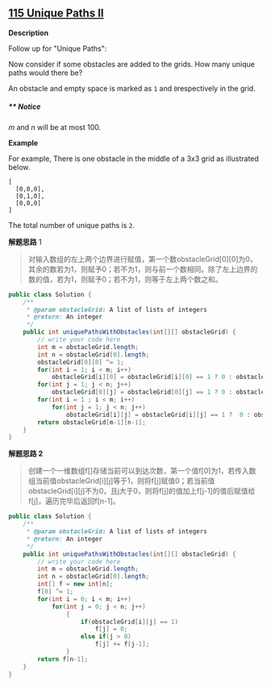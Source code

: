## [115 Unique Paths II](http://www.lintcode.com/en/problem/unique-paths-ii/)

**Description**

Follow up for "Unique Paths":

Now consider if some obstacles are added to the grids. How many unique paths would there be?

An obstacle and empty space is marked as `1` and `0`respectively in the grid.

##### ** Notice

*m* and *n* will be at most 100.

**Example**

For example,
There is one obstacle in the middle of a 3x3 grid as illustrated below.

```
[
  [0,0,0],
  [0,1,0],
  [0,0,0]
]
```

The total number of unique paths is `2`.

**解题思路** 1

> 对输入数组的左上两个边界进行赋值，第一个数obstacleGrid\[0][0]为0，其余的数若为1，则赋予0；若不为1，则与前一个数相同。除了左上边界的数的值，若为1，则赋予0；若不为1，则等于左上两个数之和。

```java
public class Solution {
    /**
     * @param obstacleGrid: A list of lists of integers
     * @return: An integer
     */
    public int uniquePathsWithObstacles(int[][] obstacleGrid) {
        // write your code here
        int m = obstacleGrid.length;
        int n = obstacleGrid[0].length;
        obstacleGrid[0][0] ^= 1;
        for(int i = 1; i < m; i++)
            obstacleGrid[i][0] = obstacleGrid[i][0] == 1 ? 0 : obstacleGrid[i-1][0];
        for(int j = 1; j < n; j++)
            obstacleGrid[0][j] = obstacleGrid[0][j] == 1 ? 0 : obstacleGrid[0][j-1];
        for(int i = 1 ; i < m; i++)
            for(int j = 1; j < n; j++)
                obstacleGrid[i][j] = obstacleGrid[i][j] == 1 ?  0 : obstacleGrid[i-1][j]+obstacleGrid[i][j-1];
        return obstacleGrid[m-1][n-1];
    }
}
```

**解题思路 2**

> 创建一个一维数组f\[]存储当前可以到达次数，第一个值f\[0]为1，若传入数组当前值obstacleGrid\[i][j]等于1，则将f\[j]赋值0；若当前值obstacleGrid\[i][j]不为0，且j大于0，则将f\[j]的值加上f\[j-1]的值后赋值给f\[j]，遍历完毕后返回f\[n-1]。

```java
public class Solution {
    /**
     * @param obstacleGrid: A list of lists of integers
     * @return: An integer
     */
    public int uniquePathsWithObstacles(int[][] obstacleGrid) {
        // write your code here
        int m = obstacleGrid.length;
        int n = obstacleGrid[0].length;
        int[] f = new int[n];
        f[0] ^= 1;
        for(int i = 0; i < m; i++)
            for(int j = 0; j < n; j++)
                {
                    if(obstacleGrid[i][j] == 1)
                        f[j] = 0;
                    else if(j > 0)
                        f[j] += f[j-1];
                }
        return f[n-1];
    }
}
```

